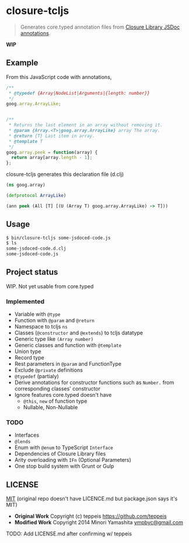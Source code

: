 closure-tcljs
====

> Generates core.typed annotation files from [Closure Library JSDoc annotations](https://developers.google.com/closure/compiler/docs/js-for-compiler).

**WIP**

## Example

From this JavaScript code with annotations,
```javascript
/**
 * @typedef {Array|NodeList|Arguments|{length: number}}
 */
goog.array.ArrayLike;


/**
 * Returns the last element in an array without removing it.
 * @param {Array.<T>|goog.array.ArrayLike} array The array.
 * @return {T} Last item in array.
 * @template T
 */
goog.array.peek = function(array) {
  return array[array.length - 1];
};
```

closure-tcljs generates this declaration file (d.clj)

```clojure
(ns goog.array)

(defprotocol ArrayLike)

(ann peek (All [T] [(U (Array T) goog.array.ArrayLike) -> T]))
```

## Usage

```bash
$ bin/closure-tcljs some-jsdoced-code.js
$ ls
some-jsdoced-code.d.clj
some-jsdoced-code.js
```

## Project status

WIP. Not yet usable from core.typed

### Implemented

* Variable with `@type`
* Function with `@param` and `@return`
* Namespace to tcljs `ns`
* Classes (`@constructor` and `@extends`) to tcljs datatype
* Generic type like `(Array number)`
* Generic classes and function with `@template`
* Union type
* Record type
* Rest parameters in `@param` and FunctionType
* Exclude `@private` definitions
* `@typedef` (partialy)
* Derive annotations for constructor functions such as `Number.` from corresponding classes' constructor
* Ignore features core.typed doesn't have
    * `@this`, `new` of function type
    * Nullable, Non-Nullable

### TODO

* Interfaces
* `@lends`
* Enum with `@enum` to TypeScript `Interface`
* Dependencies of Closure Library files
* Arity overloading with `IFn` (Optional Parameters)
* One stop build system with Grunt or Gulp


## LICENSE

[MIT](http://opensource.org/licenses/mit-license.php)
(original repo doesn't have LICENCE.md but package.json says it's MIT)

+ **Original Work** Copyright (c) teppeis https://github.com/teppeis
+ **Modified Work** Copyright 2014 Minori Yamashita <ympbyc@gmail.com>

TODO: Add LICENSE.md after confirming w/ teppeis
